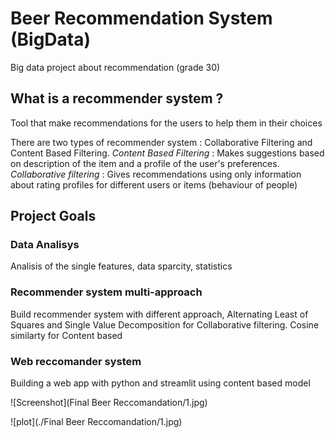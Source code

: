 # Beer Recommendation System (BigData)
Big data project about recommendation (grade 30)

## What is a recommender system ?
Tool that make recommendations for the users to help them in their choices

There are two types of recommender system : Collaborative Filtering and Content Based Filtering.
*Content Based Filtering*  : Makes suggestions based on description of the item and a profile of the user's preferences.
*Collaborative filtering* : Gives recommendations using only information about rating profiles for different users or items (behaviour of people)

## Project Goals

### Data Analisys 
Analisis of the single features, data sparcity, statistics

### Recommender system multi-approach
Build recommender system with different approach, Alternating Least of Squares  and Single Value Decomposition for Collaborative filtering. Cosine similarty for Content based

### Web reccomander system 
Building a web app with python and streamlit using content based model


![Screenshot](Final Beer Reccomandation/1.jpg)

![plot](./Final Beer Reccomandation/1.jpg)
